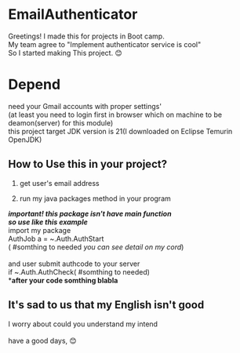 # EmailAuthenticator

Greetings! I made this for projects in Boot camp. <br>
My team agree to "Implement authenticator service is cool" <br>
So I started making This project. 😊



# Depend

need your Gmail accounts with proper settings' <br>
(at least you need to login first in browser which on machine to be deamon(server) for this module) <br>
this project target JDK version is 21(I downloaded on Eclipse Temurin OpenJDK)

## How to Use this in your project?

1. get user's email address 

2. run my java packages method in your program 

***important! this package isn't have main function*** <br>
***so use like this example*** <br>
import my package <br> 
AuthJob a = ~.Auth.AuthStart <br>
( #somthing to needed *you can see detail on my cord*) <br>
 <br>
 and user submit authcode to your server <br>
if ~.Auth.AuthCheck( #somthing to needed) <br>
 ***after your code somthing blabla** <br>

## It's sad to us that my English isn't good
I worry about could you understand my intend<br>
<br>
have a good days, 😊
